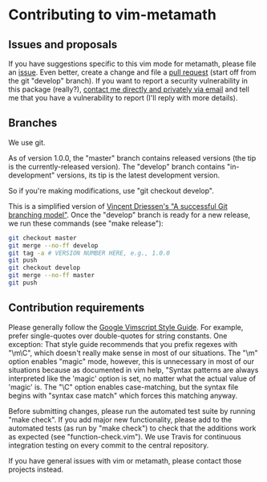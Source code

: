 # Contributing to vim-metamath

## Issues and proposals

If you have suggestions specific to this vim mode for metamath, please file an
[issue](https://github.com/david-a-wheeler/vim-metamath/issues).
Even better, create a change and file a
[pull request](https://github.com/david-a-wheeler/vim-metamath/pulls)
(start off from the git "develop" branch).
If you want to report a security vulnerability in this package (really?),
[contact me directly and privately via email](http://www.dwheeler.com/contactme.html) and tell me that you have a vulnerability to report
(I'll reply with more details).

## Branches

We use git.

As of version 1.0.0,
the "master" branch contains released versions
(the tip is the currently-released version).
The "develop" branch contains "in-development" versions, its
tip is the latest development version.

So if you're making modifications, use "git checkout develop".

This is a simplified version of
[Vincent Driessen's "A successful Git branching model"](http://nvie.com/posts/a-successful-git-branching-model/).
Once the "develop" branch is ready for a new release, we run these
commands (see "make release"):

~~~~sh
git checkout master
git merge --no-ff develop
git tag -a # VERSION NUMBER HERE, e.g., 1.0.0
git push
git checkout develop
git merge --no-ff master
git push
~~~~




## Contribution requirements

Please generally follow the
[Google Vimscript Style Guide](https://google.github.io/styleguide/vimscriptguide.xml).
For example, prefer single-quotes over double-quotes for string constants.
One exception: That style guide
recommends that you prefix regexes with "\m\C",
which doesn't really make sense in most of our situations.
The "\m" option enables "magic" mode, however, this is unnecessary
in most of our situations because as documented in vim help,
"Syntax patterns are always interpreted like the 'magic' option is set,
no matter what the actual value of 'magic' is.
The "\C" option enables case-matching, but the syntax file
begins with "syntax case match" which forces this matching anyway.

Before submitting changes, please run the automated test suite
by running "make check".
If you add major new functionality, please add to the automated tests
(as run by "make check") to check that the additions work as expected
(see "function-check.vim").
We use Travis for continuous integration testing on every commit
to the central repository.

If you have general issues with vim or metamath, please contact those
projects instead.

